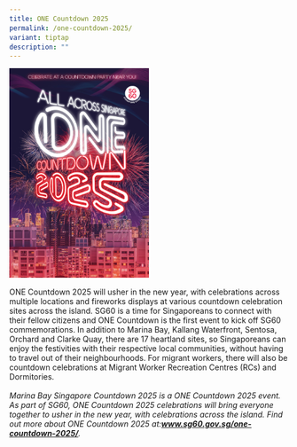 ```yaml
---
title: ONE Countdown 2025
permalink: /one-countdown-2025/
variant: tiptap
description: ""
---
```

<p></p>
<p></p>
<div class="isomer-image-wrapper">
<img style="width: 50%;" height="auto" width="100%" alt="One Countdown 2025 poster" src="/images/v5_countdown_2025_P_min.jpg">
</div>
<p>ONE Countdown 2025 will usher in the new year, with celebrations across
multiple locations and fireworks displays at various countdown celebration
sites across the island. SG60 is a time for Singaporeans to connect with
their fellow citizens and ONE Countdown is the first event to kick off
SG60 commemorations. In addition to Marina Bay, Kallang Waterfront, Sentosa,
Orchard and Clarke Quay, there are 17 heartland sites, so Singaporeans
can enjoy the festivities with their respective local communities, without
having to travel out of their neighbourhoods. For migrant workers, there
will also be countdown celebrations at Migrant Worker Recreation Centres
(RCs) and Dormitories.
<br>
<br><em>Marina Bay Singapore Countdown 2025 is a ONE Countdown 2025 event. As part of SG60, ONE Countdown 2025 celebrations will bring everyone together to usher in the new year, with celebrations across the island. Find out more about ONE Countdown 2025 at:</em><strong><em><a href="www.sg60.gov.sg/one-countdown-2025/" rel="noopener noreferrer nofollow" target="_blank">www.sg60.gov.sg/one-countdown-2025/</a></em></strong><em>.</em>
</p>